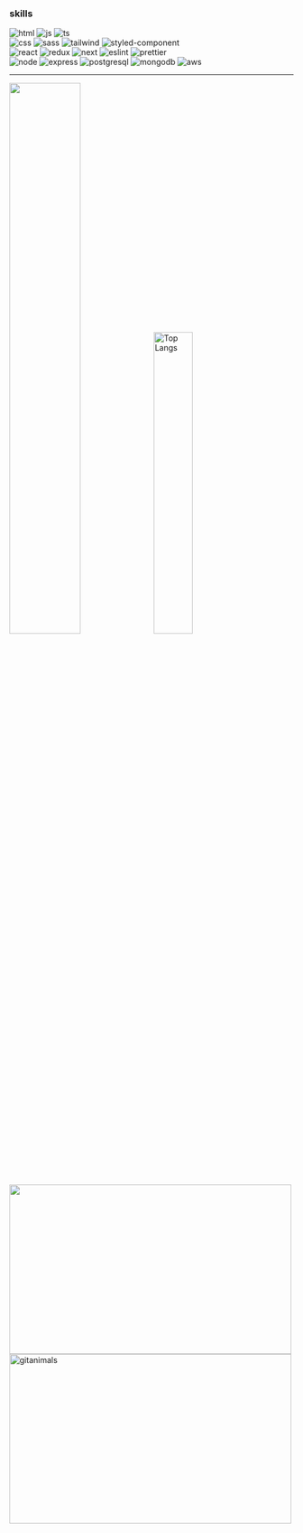 ### skills
![html](https://img.shields.io/badge/HTML5-E34F26?style=for-the-badge&logo=html5&logoColor=white)
![js](https://img.shields.io/badge/JavaScript-F7DF1E?style=for-the-badge&logo=JavaScript&logoColor=white)
![ts](https://img.shields.io/badge/TypeScript-007ACC?style=for-the-badge&logo=typescript&logoColor=white)
</br>
![css](https://img.shields.io/badge/CSS3-1572B6?style=for-the-badge&logo=css3&logoColor=white)
![sass](https://img.shields.io/badge/Sass-CC6699?style=for-the-badge&logo=sass&logoColor=white)
![tailwind](https://img.shields.io/badge/Tailwind_CSS-38B2AC?style=for-the-badge&logo=tailwind-css&logoColor=white)
![styled-component](https://img.shields.io/badge/styled--components-DB7093?style=for-the-badge&logo=styled-components&logoColor=white)
</br>
![react](https://img.shields.io/badge/React-20232A?style=for-the-badge&logo=react&logoColor=61DAFB)
![redux](https://img.shields.io/badge/Redux-593D88?style=for-the-badge&logo=redux&logoColor=white)
![next](https://img.shields.io/badge/Next.js-000?logo=nextdotjs&logoColor=fff&style=for-the-badge)
![eslint](https://img.shields.io/badge/eslint-3A33D1?style=for-the-badge&logo=eslint&logoColor=white)
![prettier](https://img.shields.io/badge/prettier-1A2C34?style=for-the-badge&logo=prettier&logoColor=F7BA3E)
</br>
![node](https://img.shields.io/badge/Node.js-43853D?style=for-the-badge&logo=node.js&logoColor=white)
![express](https://img.shields.io/badge/Express.js-404D59?style=for-the-badge)
![postgresql](https://img.shields.io/badge/PostgreSQL-316192?style=for-the-badge&logo=postgresql&logoColor=white)
![mongodb](https://img.shields.io/badge/MongoDB-4EA94B?style=for-the-badge&logo=mongodb&logoColor=white)
![aws](https://img.shields.io/badge/Amazon_AWS-232F3E?style=for-the-badge&logo=amazon-aws&logoColor=white)


---
<div align="start">
  <img src="https://github-readme-stats.vercel.app/api?username=minji105&count_private=true&show_icons=true&theme=flag-india" width="50%" />
  <img src="https://github-readme-stats.vercel.app/api/top-langs/?username=minji105&layout=compact&theme=flag-india" alt="Top Langs" width="37%" />
</div>


<a href="https://www.gitanimals.org/en_US?utm_medium=image&utm_source=minji105&utm_content=farm">
<img
  src="https://render.gitanimals.org/farms/minji105"
  width="500"
  height="300"
/>
</a>
<a href="https://www.gitanimals.org/">
      <img
        src="https://render.gitanimals.org/guilds/718880218684969028/draw"
        width="500"
        height="300"
        alt="gitanimals"
      />
    </a>

